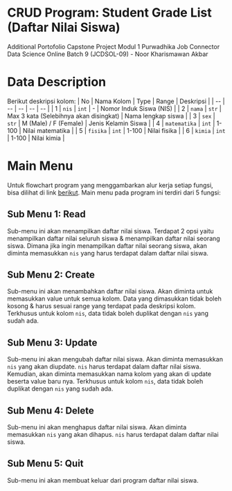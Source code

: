 # CRUD Program: Student Grade List (Daftar Nilai Siswa)
Additional Portofolio Capstone Project Modul 1 Purwadhika Job Connector Data Science Online Batch 9 (JCDSOL-09) - Noor Kharismawan Akbar

# Data Description
Berikut deskripsi kolom:
| No | Nama Kolom | Type | Range | Deskripsi |
| -- | -- | -- | -- | -- |
| 1 | `nis` | `int` | - | Nomor Induk Siswa (NIS) |
| 2 | `nama` | `str` | Max 3 kata (Selebihnya akan disingkat) | Nama lengkap siswa |
| 3 | `sex` | `str` | M (Male) / F (Female) | Jenis Kelamin Siswa |
| 4 | `matematika` | `int` | 1-100 | Nilai matematika |
| 5 | `fisika` | `int` | 1-100 | Nilai fisika |
| 6 | `kimia` | `int` | 1-100 | Nilai kimia |

# Main Menu
Untuk flowchart program yang menggambarkan alur kerja setiap fungsi, bisa dilihat di link [berikut](https://github.com/baramizzo58/AddPortoCapstone1/blob/main/Flowchart%20Program%20CRUD.pdf). Main menu pada program ini terdiri dari 5 fungsi:

## Sub Menu 1: Read
Sub-menu ini akan menampilkan daftar nilai siswa. Terdapat 2 opsi yaitu menampilkan daftar nilai seluruh siswa & menampilkan daftar nilai seorang siswa. Dimana jika ingin menampilkan daftar nilai seorang siswa, akan diminta memasukkan `nis` yang harus terdapat dalam daftar nilai siswa.

## Sub Menu 2: Create
Sub-menu ini akan menambahkan daftar nilai siswa. Akan diminta untuk memasukkan value untuk semua kolom. Data yang dimasukkan tidak boleh kosong & harus sesuai range yang terdapat pada deskripsi kolom. Terkhusus untuk kolom `nis`, data tidak boleh duplikat dengan `nis` yang sudah ada.

## Sub Menu 3: Update
Sub-menu ini akan mengubah daftar nilai siswa. Akan diminta memasukkan `nis` yang akan diupdate. `nis` harus terdapat dalam daftar nilai siswa. Kemudian, akan diminta memasukkan nama kolom yang akan di update beserta value baru nya. Terkhusus untuk kolom `nis`, data tidak boleh duplikat dengan `nis` yang sudah ada.

## Sub Menu 4: Delete
Sub-menu ini akan menghapus daftar nilai siswa. Akan diminta memasukkan `nis` yang akan dihapus. `nis` harus terdapat dalam daftar nilai siswa.

## Sub Menu 5: Quit
Sub-menu ini akan membuat keluar dari program daftar nilai siswa.
